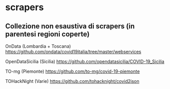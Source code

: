 # scrapers
## Collezione non esaustiva di scrapers (in parentesi regioni coperte)

OnData (Lombardia + Toscana)
https://github.com/ondata/covid19italia/tree/master/webservices

OpenDataSicilia (Sicilia)
https://github.com/opendatasicilia/COVID-19_Sicilia

TO-mg (Piemonte)
https://github.com/to-mg/covid-19-piemonte

TOHackNight (Varie)
https://github.com/tohacknight/covid2json
